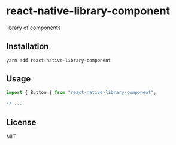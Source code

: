 # react-native-library-component

library of components

## Installation

```sh
yarn add react-native-library-component
```

## Usage

```js
import { Button } from "react-native-library-component";

// ...

```


## License

MIT
